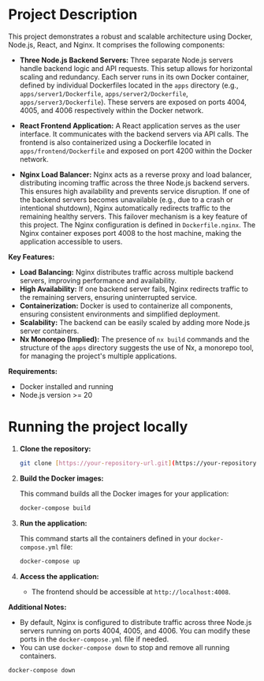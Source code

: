 # Project Description

This project demonstrates a robust and scalable architecture using Docker, Node.js, React, and Nginx. It comprises the following components:

*   **Three Node.js Backend Servers:** Three separate Node.js servers handle backend logic and API requests. This setup allows for horizontal scaling and redundancy. Each server runs in its own Docker container, defined by individual Dockerfiles located in the `apps` directory (e.g., `apps/server1/Dockerfile`, `apps/server2/Dockerfile`, `apps/server3/Dockerfile`). These servers are exposed on ports 4004, 4005, and 4006 respectively within the Docker network.

*   **React Frontend Application:** A React application serves as the user interface. It communicates with the backend servers via API calls. The frontend is also containerized using a Dockerfile located in `apps/frontend/Dockerfile` and exposed on port 4200 within the Docker network.

*   **Nginx Load Balancer:** Nginx acts as a reverse proxy and load balancer, distributing incoming traffic across the three Node.js backend servers. This ensures high availability and prevents service disruption. If one of the backend servers becomes unavailable (e.g., due to a crash or intentional shutdown), Nginx automatically redirects traffic to the remaining healthy servers. This failover mechanism is a key feature of this project. The Nginx configuration is defined in `Dockerfile.nginx`. The Nginx container exposes port 4008 to the host machine, making the application accessible to users.

**Key Features:**

*   **Load Balancing:** Nginx distributes traffic across multiple backend servers, improving performance and availability.
*   **High Availability:** If one backend server fails, Nginx redirects traffic to the remaining servers, ensuring uninterrupted service.
*   **Containerization:** Docker is used to containerize all components, ensuring consistent environments and simplified deployment.
*   **Scalability:** The backend can be easily scaled by adding more Node.js server containers.
*   **Nx Monorepo (Implied):** The presence of `nx build` commands and the structure of the `apps` directory suggests the use of Nx, a monorepo tool, for managing the project's multiple applications.

**Requirements:**

*   Docker installed and running
*   Node.js version >= 20

# Running the project locally

1.  **Clone the repository:**

    ```bash
    git clone [https://your-repository-url.git](https://your-repository-url.git)
    ```

2.  **Build the Docker images:**

    This command builds all the Docker images for your application:

    ```bash
    docker-compose build
    ```

3.  **Run the application:**

    This command starts all the containers defined in your `docker-compose.yml` file:

    ```bash
    docker-compose up
    ```

4.  **Access the application:**

    *   The frontend should be accessible at `http://localhost:4008`.

**Additional Notes:**

*   By default, Nginx is configured to distribute traffic across three Node.js servers running on ports 4004, 4005, and 4006. You can modify these ports in the `docker-compose.yml` file if needed.
*   You can use `docker-compose down` to stop and remove all running containers.

```bash
docker-compose down
